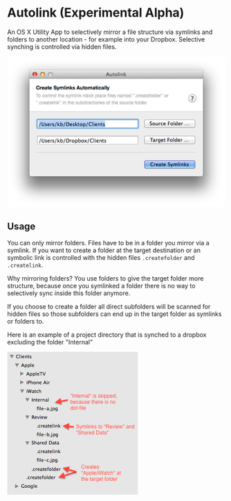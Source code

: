 Autolink (Experimental Alpha)
=============================

An OS X Utility App to selectively mirror a file structure via symlinks and folders to another location - for example into your Dropbox. Selective synching is controlled via hidden files.

![Screenshot](misc/screenshot.png)

## Usage

You can only mirror folders. Files have to be in a folder you mirror via a symlink. If you want to create a folder at the target destination or an symbolic link is controlled with the hidden files `.createfolder` and `.createlink`.

Why mirroring folders? You use folders to give the target folder more structure, because once you symlinked a folder there is no way to selectively sync inside this folder anymore.

If you choose to create a folder all direct subfolders will be scanned for hidden files so those subfolders can end up in the target folder as symlinks or folders to.

Here is an example of a project directory that is synched to a dropbox excluding the folder "Internal"

![Help](misc/help.png)
